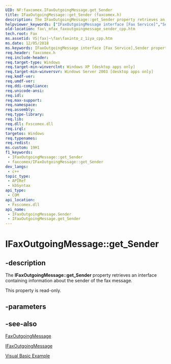 ```yaml
---
UID: NF:faxcomex.IFaxOutgoingMessage.get_Sender
title: IFaxOutgoingMessage::get_Sender (faxcomex.h)
description: The IFaxOutgoingMessage::get_Sender property retrieves an interface containing information about the sender of the fax message.
helpviewer_keywords: ["IFaxOutgoingMessage interface [Fax Service]","Sender property","IFaxOutgoingMessage.Sender","IFaxOutgoingMessage.get_Sender","IFaxOutgoingMessage::Sender","IFaxOutgoingMessage::get_Sender","Sender property [Fax Service]","Sender property [Fax Service]","IFaxOutgoingMessage interface","_mfax_faxoutgoingmessage.sender_cpp","fax._mfax_faxoutgoingmessage_sender_cpp","faxcomex/IFaxOutgoingMessage::Sender","faxcomex/IFaxOutgoingMessage::get_Sender","get_Sender"]
old-location: fax\_mfax_faxoutgoingmessage_sender_cpp.htm
tech.root: Fax
ms.assetid: VS|fax|~\fax\faxinto_z_1iya_cpp.htm
ms.date: 12/05/2018
ms.keywords: IFaxOutgoingMessage interface [Fax Service],Sender property, IFaxOutgoingMessage.Sender, IFaxOutgoingMessage.get_Sender, IFaxOutgoingMessage::Sender, IFaxOutgoingMessage::get_Sender, Sender property [Fax Service], Sender property [Fax Service],IFaxOutgoingMessage interface, _mfax_faxoutgoingmessage.sender_cpp, fax._mfax_faxoutgoingmessage_sender_cpp, faxcomex/IFaxOutgoingMessage::Sender, faxcomex/IFaxOutgoingMessage::get_Sender, get_Sender
req.header: faxcomex.h
req.include-header: 
req.target-type: Windows
req.target-min-winverclnt: Windows XP [desktop apps only]
req.target-min-winversvr: Windows Server 2003 [desktop apps only]
req.kmdf-ver: 
req.umdf-ver: 
req.ddi-compliance: 
req.unicode-ansi: 
req.idl: 
req.max-support: 
req.namespace: 
req.assembly: 
req.type-library: 
req.lib: 
req.dll: Fxscomex.dll
req.irql: 
targetos: Windows
req.typenames: 
req.redist: 
ms.custom: 19H1
f1_keywords:
 - IFaxOutgoingMessage::get_Sender
 - faxcomex/IFaxOutgoingMessage::get_Sender
dev_langs:
 - c++
topic_type:
 - APIRef
 - kbSyntax
api_type:
 - COM
api_location:
 - Fxscomex.dll
api_name:
 - IFaxOutgoingMessage.Sender
 - IFaxOutgoingMessage.get_Sender
---
```


# IFaxOutgoingMessage::get_Sender


## -description

The <b>IFaxOutgoingMessage::get_Sender</b> property retrieves an interface containing information about the sender of the fax message.

This property is read-only.

## -parameters

## -see-also

<a href="https://docs.microsoft.com/previous-versions/windows/desktop/fax/-mfax-faxoutgoingmessage">FaxOutgoingMessage</a>



<a href="https://docs.microsoft.com/previous-versions/windows/desktop/api/faxcomex/nn-faxcomex-ifaxoutgoingmessage">IFaxOutgoingMessage</a>



<a href="https://docs.microsoft.com/previous-versions/windows/desktop/fax/-mfax-opening-a-fax-from-the-outgoing-archive">Visual Basic Example</a>

